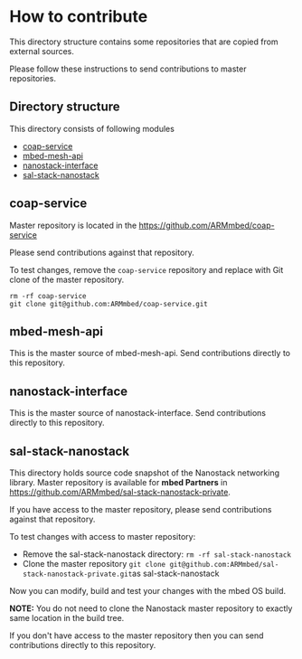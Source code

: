 # How to contribute

This directory structure contains some repositories that are copied from external sources.

Please follow these instructions to send contributions to master repositories.

## Directory structure

This directory consists of following modules

* [coap-service](#coap-service)
* [mbed-mesh-api](#mbed-mesh-api)
* [nanostack-interface](#nanostack-interface)
* [sal-stack-nanostack](#sal-stack-nanostack)

## coap-service

Master repository is located in the https://github.com/ARMmbed/coap-service

Please send contributions against that repository.

To test changes, remove the `coap-service` repository and replace with Git clone
of the master repository.

```
rm -rf coap-service
git clone git@github.com:ARMmbed/coap-service.git
```

## mbed-mesh-api

This is the master source of mbed-mesh-api.
Send contributions directly to this repository.

## nanostack-interface

This is the master source of nanostack-interface.
Send contributions directly to this repository.

## sal-stack-nanostack

This directory holds source code snapshot of the Nanostack networking library. Master repository is available for **mbed Partners** in https://github.com/ARMmbed/sal-stack-nanostack-private. 

If you have access to the master repository, please send contributions against that repository.

To test changes with access to master repository:
 * Remove the sal-stack-nanostack directory: `rm -rf sal-stack-nanostack`
 * Clone the master repository `git clone git@github.com:ARMmbed/sal-stack-nanostack-private.git`as sal-stack-nanostack

Now you can modify, build and test your changes with the mbed OS build.

**NOTE:** You do not need to clone the Nanostack master repository to exactly same location in the build tree. 

If you don't have access to the master repository then you can send contributions directly to this repository.


